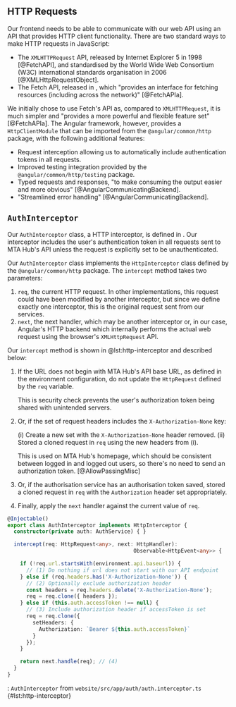 ## HTTP Requests

Our frontend needs to be able to communicate with our web API using an API that provides HTTP client functionality. There are two standard ways to make HTTP requests in JavaScript:

- The `XMLHTTPRequest` API, released by Internet Explorer 5 in 1998 [@FetchAPI], and standardised by the World Wide Web Consortium (W3C) international standards organisation in 2006 [@XMLHttpRequestObject].
- The Fetch API, released in , which "provides an interface for fetching resources (including across the network)" [@FetchAPIa].

We initially chose to use Fetch's API as, compared to `XMLHTTPRequest`, it is much simpler and "provides a more powerful and flexible feature set" [@FetchAPIa]. The Angular framework, however, provides a `HttpClientModule` that can be imported from the `@angular/common/http` package, with the following additional features:

- Request interception allowing us to automatically include authentication tokens in all requests.
- Improved testing integration provided by the `@angular/common/http/testing` package.
- Typed requests and responses, "to make consuming the output easier and more obvious" [@AngularCommunicatingBackend].
- "Streamlined error handling" [@AngularCommunicatingBackend].


## `AuthInterceptor`

<!-- talk about how certain requests should still go through despite an authentication failure -->

Our `AuthInterceptor` class, a HTTP interceptor, is defined in . Our interceptor includes the user's authentication token in all requests sent to MTA Hub's API unless the request is explicitly set to be unauthenticated.

Our `AuthInterceptor` class implements the `HttpInterceptor` class defined by the `@angular/common/http` package. The `intercept` method takes two parameters:

1. `req`, the current HTTP request. In other implementations, this request could have been modified by another interceptor, but since we define exactly one interceptor, this is the original request sent from our services.
2. `next`, the next handler, which may be another interceptor or, in our case, Angular's HTTP backend which internally performs the actual web request using the browser's `XMLHttpRequest` API.

Our `intercept` method is shown in @lst:http-interceptor and described below:

1. If the URL does not begin with MTA Hub's API base URL, as defined in the environment configuration, do not update the `HttpRequest` defined by the `req` variable.

    This is security check prevents the user's authorization token being shared with unintended servers.

1. Or, if the set of request headers includes the `X-Authorization-None` key:

    (i) Create a new set with the `X-Authorization-None` header removed.
    (ii) Stored a cloned request in `req` using the new headers from (i).

    This is used on MTA Hub's homepage, which should be consistent between logged in and logged out users, so there's no need to send an authorization token. [@AllowPassingMisc]

1. Or, if the authorisation service has an authorisation token saved, stored a cloned request in `req` with the `Authorization` header set appropriately.
1. Finally, apply the `next` handler against the current value of `req`.

```ts
@Injectable()
export class AuthInterceptor implements HttpInterceptor {
  constructor(private auth: AuthService) { }

  intercept(req: HttpRequest<any>, next: HttpHandler):
                                        Observable<HttpEvent<any>> {

    if (!req.url.startsWith(environment.api.baseurl)) {
      // (1) Do nothing if url does not start with our API endpoint
    } else if (req.headers.has('X-Authorization-None')) {
      // (2) Optionally exclude authorization header
      const headers = req.headers.delete('X-Authorization-None');
      req = req.clone({ headers });
    } else if (this.auth.accessToken !== null) {
      // (3) Include authorization header if accessToken is set
      req = req.clone({
        setHeaders: {
          Authorization: `Bearer ${this.auth.accessToken}`
        }
      });
    }

    return next.handle(req); // (4)
  }
}
```
: `AuthInterceptor` from `website/src/app/auth/auth.interceptor.ts` {#lst:http-interceptor}

<!-- catching httpclient errors https://stackoverflow.com/questions/46019771/catching-errors-in-angular-httpclient -->


<!-- content-length header setting it to 0, using body:'' instead of content-length: 0 - https://stackoverflow.com/questions/7210507/ajax-post-error-refused-to-set-unsafe-header-connection/7210840 -->

<!--
### Caching

Some data rarely changes and
talk about caching techniques. for example, we can show old data initially (if available) and update with the newest info when it comes. cache eviction? disable for admin areas in case a decision is made on outdated info? make sure to still show feedback if a request fails, of course. but this would be covered by the default case. -->
